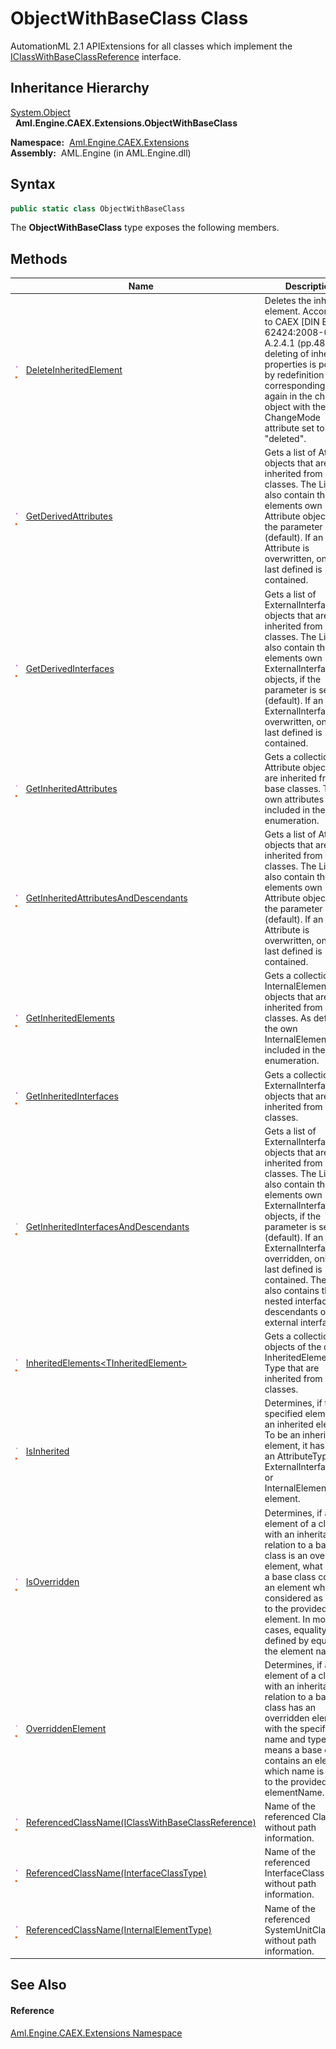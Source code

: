 ObjectWithBaseClass Class
=========================
AutomationML 2.1 APIExtensions for all classes which implement the [IClassWithBaseClassReference][1] interface.


Inheritance Hierarchy
---------------------
[System.Object][2]  
  **Aml.Engine.CAEX.Extensions.ObjectWithBaseClass**  

  **Namespace:**  [Aml.Engine.CAEX.Extensions][3]  
  **Assembly:**  AML.Engine (in AML.Engine.dll)

Syntax
------

```csharp
public static class ObjectWithBaseClass
```

The **ObjectWithBaseClass** type exposes the following members.


Methods
-------

                                 | Name                                                    | Description                                                                                                                                                                                                                                                                                                                                             
-------------------------------- | ------------------------------------------------------- | ------------------------------------------------------------------------------------------------------------------------------------------------------------------------------------------------------------------------------------------------------------------------------------------------------------------------------------------------------- 
![Public method]![Static member] | [DeleteInheritedElement][4]                             | Deletes the inherited element. According to CAEX [DIN EN 62424:2008-08 A.2.4.1 (pp.48-49)], deleting of inherited properties is possible by redefinition of the corresponding data again in the child object with the ChangeMode attribute set to "deleted".                                                                                            
![Public method]![Static member] | [GetDerivedAttributes][5]                               | Gets a list of Attribute objects that are inherited from base classes. The List will also contain the elements own Attribute objects, if the parameter is set (default). If an Attribute is overwritten, only the last defined is contained.                                                                                                            
![Public method]![Static member] | [GetDerivedInterfaces][6]                               | Gets a list of ExternalInterface objects that are inherited from base classes. The List will also contain the elements own ExternalInterface objects, if the parameter is set (default). If an ExternalInterface is overwritten, only the last defined is contained.                                                                                    
![Public method]![Static member] | [GetInheritedAttributes][7]                             | Gets a collection of Attribute objects that are inherited from base classes. The own attributes are included in the enumeration.                                                                                                                                                                                                                        
![Public method]![Static member] | [GetInheritedAttributesAndDescendants][8]               | Gets a list of Attribute objects that are inherited from base classes. The List will also contain the elements own Attribute objects, if the parameter is set (default). If an Attribute is overwritten, only the last defined is contained.                                                                                                            
![Public method]![Static member] | [GetInheritedElements][9]                               | Gets a collection of InternalElement objects that are inherited from base classes. As default, the own InternalElements are included in the enumeration.                                                                                                                                                                                                
![Public method]![Static member] | [GetInheritedInterfaces][10]                            | Gets a collection of ExternalInterface objects that are inherited from base classes.                                                                                                                                                                                                                                                                    
![Public method]![Static member] | [GetInheritedInterfacesAndDescendants][11]              | Gets a list of ExternalInterface objects that are inherited from base classes. The List will also contain the elements own ExternalInterface objects, if the parameter is set (default). If an ExternalInterface is overridden, only the last defined is contained. The result also contains the nested interface descendants of an external interface. 
![Public method]![Static member] | [InheritedElements&lt;TInheritedElement>][12]           | Gets a collection of objects of the defined InheritedElement-Type that are inherited from base classes.                                                                                                                                                                                                                                                 
![Public method]![Static member] | [IsInherited][13]                                       | Determines, if the specified element is an inherited element. To be an inherited element, it has to be an AttributeType, ExternalInterfaceType or InternalElementType element.                                                                                                                                                                          
![Public method]![Static member] | [IsOverridden][14]                                      | Determines, if an element of a class with an inheritance relation to a base class is an overridden element, what means a base class contains an element which is considered as equal to the provided element. In most cases, equality is defined by equality of the element names.                                                                      
![Public method]![Static member] | [OverriddenElement][15]                                 | Determines, if an element of a class with an inheritance relation to a base class has an overridden element with the specified name and type, what means a base class contains an element which name is equal to the provided elementName.                                                                                                              
![Public method]![Static member] | [ReferencedClassName(IClassWithBaseClassReference)][16] | Name of the referenced Class without path information.                                                                                                                                                                                                                                                                                                  
![Public method]![Static member] | [ReferencedClassName(InterfaceClassType)][17]           | Name of the referenced InterfaceClass without path information.                                                                                                                                                                                                                                                                                         
![Public method]![Static member] | [ReferencedClassName(InternalElementType)][18]          | Name of the referenced SystemUnitClass without path information.                                                                                                                                                                                                                                                                                        


See Also
--------

#### Reference
[Aml.Engine.CAEX.Extensions Namespace][3]  

[1]: ../../Aml.Engine.CAEX/IClassWithBaseClassReference/README.md
[2]: https://docs.microsoft.com/dotnet/api/system.object
[3]: ../README.md
[4]: DeleteInheritedElement.md
[5]: GetDerivedAttributes.md
[6]: GetDerivedInterfaces.md
[7]: GetInheritedAttributes.md
[8]: GetInheritedAttributesAndDescendants.md
[9]: GetInheritedElements.md
[10]: GetInheritedInterfaces.md
[11]: GetInheritedInterfacesAndDescendants.md
[12]: InheritedElements__1.md
[13]: IsInherited.md
[14]: IsOverridden.md
[15]: OverriddenElement.md
[16]: ReferencedClassName.md
[17]: ReferencedClassName_1.md
[18]: ReferencedClassName_2.md
[19]: https://www.automationml.org
[20]: ../../icons/logoShade.png
[Public method]: ../../icons/pubmethod.gif "Public method"
[Static member]: ../../icons/static.gif "Static member"